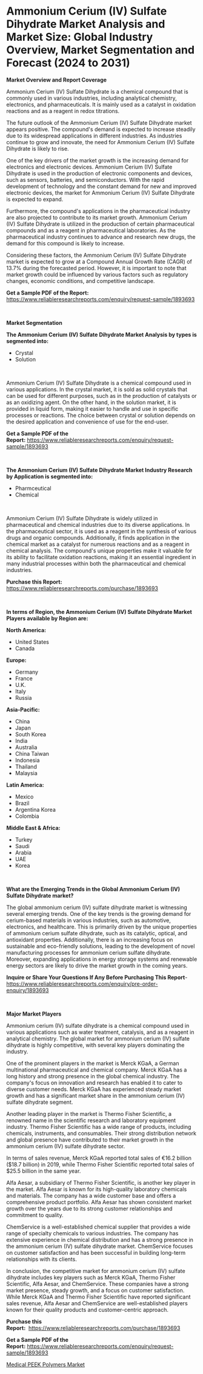<p><h1>Ammonium Cerium (IV) Sulfate Dihydrate Market Analysis and Market Size: Global Industry Overview, Market Segmentation and Forecast (2024 to 2031)</h1></p><p><strong>Market Overview and Report Coverage</strong></p>
<p><p>Ammonium Cerium (IV) Sulfate Dihydrate is a chemical compound that is commonly used in various industries, including analytical chemistry, electronics, and pharmaceuticals. It is mainly used as a catalyst in oxidation reactions and as a reagent in redox titrations.</p><p>The future outlook of the Ammonium Cerium (IV) Sulfate Dihydrate market appears positive. The compound's demand is expected to increase steadily due to its widespread applications in different industries. As industries continue to grow and innovate, the need for Ammonium Cerium (IV) Sulfate Dihydrate is likely to rise.</p><p>One of the key drivers of the market growth is the increasing demand for electronics and electronic devices. Ammonium Cerium (IV) Sulfate Dihydrate is used in the production of electronic components and devices, such as sensors, batteries, and semiconductors. With the rapid development of technology and the constant demand for new and improved electronic devices, the market for Ammonium Cerium (IV) Sulfate Dihydrate is expected to expand.</p><p>Furthermore, the compound's applications in the pharmaceutical industry are also projected to contribute to its market growth. Ammonium Cerium (IV) Sulfate Dihydrate is utilized in the production of certain pharmaceutical compounds and as a reagent in pharmaceutical laboratories. As the pharmaceutical industry continues to advance and research new drugs, the demand for this compound is likely to increase.</p><p>Considering these factors, the Ammonium Cerium (IV) Sulfate Dihydrate market is expected to grow at a Compound Annual Growth Rate (CAGR) of 13.7% during the forecasted period. However, it is important to note that market growth could be influenced by various factors such as regulatory changes, economic conditions, and competitive landscape.</p></p>
<p><strong>Get a Sample PDF of the Report:</strong> <a href="https://www.reliableresearchreports.com/enquiry/request-sample/1893693">https://www.reliableresearchreports.com/enquiry/request-sample/1893693</a></p>
<p>&nbsp;</p>
<p><strong>Market Segmentation</strong></p>
<p><strong>The Ammonium Cerium (IV) Sulfate Dihydrate Market Analysis by types is segmented into:</strong></p>
<p><ul><li>Crystal</li><li>Solution</li></ul></p>
<p>&nbsp;</p>
<p><p>Ammonium Cerium (IV) Sulfate Dihydrate is a chemical compound used in various applications. In the crystal market, it is sold as solid crystals that can be used for different purposes, such as in the production of catalysts or as an oxidizing agent. On the other hand, in the solution market, it is provided in liquid form, making it easier to handle and use in specific processes or reactions. The choice between crystal or solution depends on the desired application and convenience of use for the end-user.</p></p>
<p><strong>Get a Sample PDF of the Report:</strong>&nbsp;<a href="https://www.reliableresearchreports.com/enquiry/request-sample/1893693">https://www.reliableresearchreports.com/enquiry/request-sample/1893693</a></p>
<p>&nbsp;</p>
<p><strong>The Ammonium Cerium (IV) Sulfate Dihydrate Market Industry Research by Application is segmented into:</strong></p>
<p><ul><li>Pharmceutical</li><li>Chemical</li></ul></p>
<p>&nbsp;</p>
<p><p>Ammonium Cerium (IV) Sulfate Dihydrate is widely utilized in pharmaceutical and chemical industries due to its diverse applications. In the pharmaceutical sector, it is used as a reagent in the synthesis of various drugs and organic compounds. Additionally, it finds application in the chemical market as a catalyst for numerous reactions and as a reagent in chemical analysis. The compound's unique properties make it valuable for its ability to facilitate oxidation reactions, making it an essential ingredient in many industrial processes within both the pharmaceutical and chemical industries.</p></p>
<p><strong>Purchase this Report:</strong>&nbsp; <a href="https://www.reliableresearchreports.com/purchase/1893693">https://www.reliableresearchreports.com/purchase/1893693</a></p>
<p>&nbsp;</p>
<p><strong>In terms of Region, the Ammonium Cerium (IV) Sulfate Dihydrate Market Players available by Region are:</strong></p>
<p>
    <p> <strong> North America: </strong>
        <ul>
            <li>United States</li>
            <li>Canada</li>
        </ul>
        </p> 
    <p> <strong> Europe: </strong>
        <ul>
            <li>Germany</li>
            <li>France</li>
            <li>U.K.</li>
            <li>Italy</li>
            <li>Russia</li>
        </ul>
        </p> 
    <p> <strong> Asia-Pacific: </strong>
        <ul>
            <li>China</li>
            <li>Japan</li>
            <li>South Korea</li>
            <li>India</li>
            <li>Australia</li>
            <li>China Taiwan</li>
            <li>Indonesia</li>
            <li>Thailand</li>
            <li>Malaysia</li>
        </ul>
        </p> 
    <p> <strong> Latin America: </strong>
        <ul>
            <li>Mexico</li>
            <li>Brazil</li>
            <li>Argentina Korea</li>
            <li>Colombia</li>
        </ul>
        </p> 
    <p> <strong> Middle East & Africa: </strong>
        <ul>
            <li>Turkey</li>
            <li>Saudi</li>
            <li>Arabia</li>
            <li>UAE</li>
            <li>Korea</li>
        </ul>
    </p>
    </p>
<p>&nbsp;</p>
<p><strong>What are the Emerging Trends in the Global Ammonium Cerium (IV) Sulfate Dihydrate market?</strong></p>
<p><p>The global ammonium cerium (IV) sulfate dihydrate market is witnessing several emerging trends. One of the key trends is the growing demand for cerium-based materials in various industries, such as automotive, electronics, and healthcare. This is primarily driven by the unique properties of ammonium cerium sulfate dihydrate, such as its catalytic, optical, and antioxidant properties. Additionally, there is an increasing focus on sustainable and eco-friendly solutions, leading to the development of novel manufacturing processes for ammonium cerium sulfate dihydrate. Moreover, expanding applications in energy storage systems and renewable energy sectors are likely to drive the market growth in the coming years.</p></p>
<p><strong>Inquire or Share Your Questions If Any Before Purchasing This Report</strong>- <a href="https://www.reliableresearchreports.com/enquiry/pre-order-enquiry/1893693">https://www.reliableresearchreports.com/enquiry/pre-order-enquiry/1893693</a></p>
<p>&nbsp;</p>
<p><strong>Major Market Players</strong></p>
<p><p>Ammonium cerium (IV) sulfate dihydrate is a chemical compound used in various applications such as water treatment, catalysis, and as a reagent in analytical chemistry. The global market for ammonium cerium (IV) sulfate dihydrate is highly competitive, with several key players dominating the industry.</p><p>One of the prominent players in the market is Merck KGaA, a German multinational pharmaceutical and chemical company. Merck KGaA has a long history and strong presence in the global chemical industry. The company's focus on innovation and research has enabled it to cater to diverse customer needs. Merck KGaA has experienced steady market growth and has a significant market share in the ammonium cerium (IV) sulfate dihydrate segment.</p><p>Another leading player in the market is Thermo Fisher Scientific, a renowned name in the scientific research and laboratory equipment industry. Thermo Fisher Scientific has a wide range of products, including chemicals, instruments, and consumables. Their strong distribution network and global presence have contributed to their market growth in the ammonium cerium (IV) sulfate dihydrate sector.</p><p>In terms of sales revenue, Merck KGaA reported total sales of €16.2 billion ($18.7 billion) in 2019, while Thermo Fisher Scientific reported total sales of $25.5 billion in the same year.</p><p>Alfa Aesar, a subsidiary of Thermo Fisher Scientific, is another key player in the market. Alfa Aesar is known for its high-quality laboratory chemicals and materials. The company has a wide customer base and offers a comprehensive product portfolio. Alfa Aesar has shown consistent market growth over the years due to its strong customer relationships and commitment to quality.</p><p>ChemService is a well-established chemical supplier that provides a wide range of specialty chemicals to various industries. The company has extensive experience in chemical distribution and has a strong presence in the ammonium cerium (IV) sulfate dihydrate market. ChemService focuses on customer satisfaction and has been successful in building long-term relationships with its clients.</p><p>In conclusion, the competitive market for ammonium cerium (IV) sulfate dihydrate includes key players such as Merck KGaA, Thermo Fisher Scientific, Alfa Aesar, and ChemService. These companies have a strong market presence, steady growth, and a focus on customer satisfaction. While Merck KGaA and Thermo Fisher Scientific have reported significant sales revenue, Alfa Aesar and ChemService are well-established players known for their quality products and customer-centric approach.</p></p>
<p><strong>Purchase this Report:</strong>&nbsp;&nbsp;<a href="https://www.reliableresearchreports.com/purchase/1893693">https://www.reliableresearchreports.com/purchase/1893693</a></p>
<p></p>
<p><strong>Get a Sample PDF of the Report:</strong>&nbsp;<a href="https://www.reliableresearchreports.com/enquiry/request-sample/1893693">https://www.reliableresearchreports.com/enquiry/request-sample/1893693</a></p>
<p><p><a href="https://github.com/CliffMedina6/Market-Research-Report-List-2/blob/main/medical-peek-polymers-market.md">Medical PEEK Polymers Market</a></p></p>